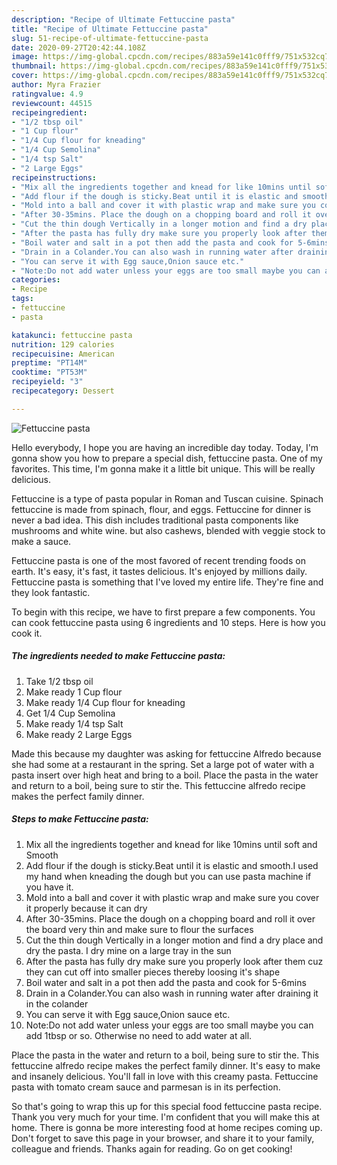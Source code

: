```yaml
---
description: "Recipe of Ultimate Fettuccine pasta"
title: "Recipe of Ultimate Fettuccine pasta"
slug: 51-recipe-of-ultimate-fettuccine-pasta
date: 2020-09-27T20:42:44.108Z
image: https://img-global.cpcdn.com/recipes/883a59e141c0fff9/751x532cq70/fettuccine-pasta-recipe-main-photo.jpg
thumbnail: https://img-global.cpcdn.com/recipes/883a59e141c0fff9/751x532cq70/fettuccine-pasta-recipe-main-photo.jpg
cover: https://img-global.cpcdn.com/recipes/883a59e141c0fff9/751x532cq70/fettuccine-pasta-recipe-main-photo.jpg
author: Myra Frazier
ratingvalue: 4.9
reviewcount: 44515
recipeingredient:
- "1/2 tbsp oil"
- "1 Cup flour"
- "1/4 Cup flour for kneading"
- "1/4 Cup Semolina"
- "1/4 tsp Salt"
- "2 Large Eggs"
recipeinstructions:
- "Mix all the ingredients together and knead for like 10mins until soft and Smooth"
- "Add flour if the dough is sticky.Beat until it is elastic and smooth.I used my hand when kneading the dough but you can use pasta machine if you have it."
- "Mold into a ball and cover it with plastic wrap and make sure you cover it properly because it can dry"
- "After 30-35mins. Place the dough on a chopping board and roll it over the board very thin and make sure to flour the surfaces"
- "Cut the thin dough Vertically in a longer motion and find a dry place and dry the pasta. I dry mine on a large tray in the sun"
- "After the pasta has fully dry make sure you properly look after them cuz they can cut off into smaller pieces thereby loosing it&#39;s shape"
- "Boil water and salt in a pot then add the pasta and cook for 5-6mins"
- "Drain in a Colander.You can also wash in running water after draining it in the colander"
- "You can serve it with Egg sauce,Onion sauce etc."
- "Note:Do not add water unless your eggs are too small maybe you can add 1tbsp or so. Otherwise no need to add water at all."
categories:
- Recipe
tags:
- fettuccine
- pasta

katakunci: fettuccine pasta 
nutrition: 129 calories
recipecuisine: American
preptime: "PT14M"
cooktime: "PT53M"
recipeyield: "3"
recipecategory: Dessert

---
```



![Fettuccine pasta](https://img-global.cpcdn.com/recipes/883a59e141c0fff9/751x532cq70/fettuccine-pasta-recipe-main-photo.jpg)

Hello everybody, I hope you are having an incredible day today. Today, I'm gonna show you how to prepare a special dish, fettuccine pasta. One of my favorites. This time, I'm gonna make it a little bit unique. This will be really delicious.

Fettuccine is a type of pasta popular in Roman and Tuscan cuisine. Spinach fettuccine is made from spinach, flour, and eggs. Fettuccine for dinner is never a bad idea. This dish includes traditional pasta components like mushrooms and white wine. but also cashews, blended with veggie stock to make a sauce.

Fettuccine pasta is one of the most favored of recent trending foods on earth. It's easy, it's fast, it tastes delicious. It's enjoyed by millions daily. Fettuccine pasta is something that I've loved my entire life. They're fine and they look fantastic.


To begin with this recipe, we have to first prepare a few components. You can cook fettuccine pasta using 6 ingredients and 10 steps. Here is how you cook it.

<!--inarticleads1-->

##### The ingredients needed to make Fettuccine pasta:

1. Take 1/2 tbsp oil
1. Make ready 1 Cup flour
1. Make ready 1/4 Cup flour for kneading
1. Get 1/4 Cup Semolina
1. Make ready 1/4 tsp Salt
1. Make ready 2 Large Eggs


Made this because my daughter was asking for fettuccine Alfredo because she had some at a restaurant in the spring. Set a large pot of water with a pasta insert over high heat and bring to a boil. Place the pasta in the water and return to a boil, being sure to stir the. This fettuccine alfredo recipe makes the perfect family dinner. 

<!--inarticleads2-->

##### Steps to make Fettuccine pasta:

1. Mix all the ingredients together and knead for like 10mins until soft and Smooth
1. Add flour if the dough is sticky.Beat until it is elastic and smooth.I used my hand when kneading the dough but you can use pasta machine if you have it.
1. Mold into a ball and cover it with plastic wrap and make sure you cover it properly because it can dry
1. After 30-35mins. Place the dough on a chopping board and roll it over the board very thin and make sure to flour the surfaces
1. Cut the thin dough Vertically in a longer motion and find a dry place and dry the pasta. I dry mine on a large tray in the sun
1. After the pasta has fully dry make sure you properly look after them cuz they can cut off into smaller pieces thereby loosing it&#39;s shape
1. Boil water and salt in a pot then add the pasta and cook for 5-6mins
1. Drain in a Colander.You can also wash in running water after draining it in the colander
1. You can serve it with Egg sauce,Onion sauce etc.
1. Note:Do not add water unless your eggs are too small maybe you can add 1tbsp or so. Otherwise no need to add water at all.


Place the pasta in the water and return to a boil, being sure to stir the. This fettuccine alfredo recipe makes the perfect family dinner. It&#39;s easy to make and insanely delicious. You&#39;ll fall in love with this creamy pasta. Fettuccine pasta with tomato cream sauce and parmesan is in its perfection. 

So that's going to wrap this up for this special food fettuccine pasta recipe. Thank you very much for your time. I'm confident that you will make this at home. There is gonna be more interesting food at home recipes coming up. Don't forget to save this page in your browser, and share it to your family, colleague and friends. Thanks again for reading. Go on get cooking!
